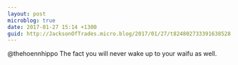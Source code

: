 ```yaml
---
layout: post
microblog: true
date: 2017-01-27 15:14 +1300
guid: http://JacksonOfTrades.micro.blog/2017/01/27/t824802733391638528.html
---
```

@thehoennhippo The fact you will never wake up to your waifu as well.
